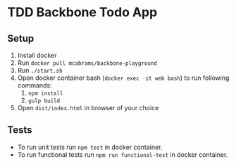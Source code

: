 # TDD Backbone Todo App

## Setup

1. Install docker
2. Run `docker pull mcabrams/backbone-playground`
3. Run `./start.sh`
4. Open docker container bash (`docker exec -it web bash`) to run following commands:
    1. `npm install`
    2. `gulp build`
6. Open `dist/index.html` in browser of your choice

## Tests

- To run unit tests run `npm test` in docker container.
- To run functional tests run `npm run functional-test` in docker container.
